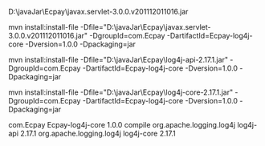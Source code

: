 
D:\javaJar\Ecpay\javax.servlet-3.0.0.v201112011016.jar


mvn install:install-file -Dfile="D:\javaJar\Ecpay\javax.servlet-3.0.0.v201112011016.jar" -DgroupId=com.Ecpay -DartifactId=Ecpay-log4j-core -Dversion=1.0.0 -Dpackaging=jar

mvn install:install-file -Dfile="D:\javaJar\Ecpay\log4j-api-2.17.1.jar" -DgroupId=com.Ecpay -DartifactId=Ecpay-log4j-core -Dversion=1.0.0 -Dpackaging=jar

mvn install:install-file -Dfile="D:\javaJar\Ecpay\log4j-core-2.17.1.jar" -DgroupId=com.Ecpay -DartifactId=Ecpay-log4j-core -Dversion=1.0.0 -Dpackaging=jar

<!-- 引入 Ecpay-log4j-core 這個自定義安裝的 JAR -->
<dependency>
<groupId>com.Ecpay</groupId>
<artifactId>Ecpay-log4j-core</artifactId>
<version>1.0.0</version>
<scope>compile</scope>
</dependency>
<!-- 引入其他需要的依賴，例如 Log4j -->
<dependency>
<groupId>org.apache.logging.log4j</groupId>
<artifactId>log4j-api</artifactId>
<version>2.17.1</version>
</dependency>

<dependency>
<groupId>org.apache.logging.log4j</groupId>
<artifactId>log4j-core</artifactId>
<version>2.17.1</version>
</dependency>
